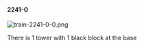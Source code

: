 #### 2241-0
![train-2241-0-0.png](https://github.com/lil-lab/nlvr/raw/master/nlvr/train/images/66/train-2241-0-0.png "train-2241-0-0.png")

There is 1 tower with 1 black block at the base